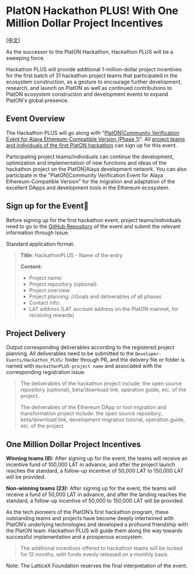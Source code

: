 

# PlatON Hackathon PLUS! With One Million Dollar Project Incentives

[[中文]](https://github.com/AlayaNetwork/Developer-Events/blob/main/Hackathon_PLUS/README-CN.md)

As the successor to the PlatON Hackathon, Hackathon PLUS will be a sweeping force.

Hackathon PLUS will provide additional 1-million-dollar project incentives for the first batch of 31 hackathon project teams that participated in the ecosystem construction, as a gesture to encourage further development, research, and launch on PlatON as well as continued contributions to PlatON ecosystem construction and development events to expand PlatON's global presence.



## Event Overview

The Hackathon PLUS will go along with "[PlatON|Community Verification Event for Alaya Ethereum-Compatible Version (Phase 1)](https://github.com/AlayaNetwork/Developer-Events/tree/main/Community_Verification_Event(First) )". All [project teams and individuals of the first PlatON hackathon](https://hackerlink.io/grant/Alaya/1) can sign up for this event.

Participating project teams/individuals can continue the development, optimization and implementation of new functions and ideas of the hackathon project on the PlatON|Alaya development network. You can also participate in the "PlatON|Community Verification Event for Alaya Ethereum-Compatible Version" for the migration and adaptation of the excellent DApps and development tools in the Ethereum ecosystem.



## Sign up for the Event🚩

Before signing up for the first hackathon event, project teams/individuals need to go to the [GitHub Repository](https://github.com/AlayaNetwork/Developer-Events/issues) of the event and submit the relevant information through Issue.

Standard application format:

> **Title**: HackathonPLUS - Name of the entry 
>
> **Content:**
>
> - Project name:
> - Project repository (optional): 
> - Project overview:
> - Project planning: //Goals and deliverables of all phases 
> - Contact info:
> - LAT address (LAT account address on the PlatON mainnet, for receiving rewards)



## Project Delivery

Output corresponding deliverables according to the registered project planning. All deliverables need to be submitted to the `Developer-Events/Hackathon_PLUS/` folder through PR, and the delivery file or folder is named with `HackathonPLUS-project name` and associated with the corresponding registration issue.

> The deliverables of the hackathon project include: the open source repository (optional), beta/download link, operation guide, etc. of the project.
>
> The deliverables of the Ethereum DApp or tool migration and transformation project include: the open source repository, beta/download link, development migration tutorial, operation guide, etc. of the project.





## One Million Dollar Project Incentives

**Winning teams (8):** After signing up for the event, the teams will receive an incentive fund of 100,000 LAT in advance, and after the project launch reaches the standard, a follow-up incentive of 50,000 LAT to 150,000 LAT will be provided.

**Non-winning teams (23):** After signing up for the event, the teams will receive a fund of 50,000 LAT in advance, and after the landing reaches the standard, a follow-up incentive of 50,000 to 150,000 LAT will be provided.



As the tech pioneers of the PlatON’s first hackathon program, these outstanding teams and projects have become deeply intertwined with PlatON’s underlying technologies and developed a profound friendship with the PlatON team. Hackathon PLUS will guide them along the way towards successful implementation and a prosperous ecosystem. 

> The additional incentives offered to hackathon teams will be locked for 12 months, with funds evenly released on a monthly basis.



Note: The LatticeX Foundation reserves the final interpretation of the event.


